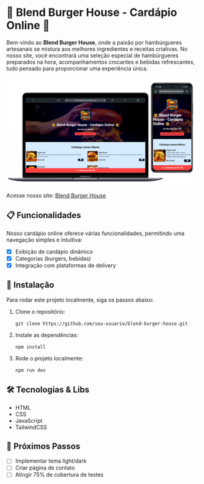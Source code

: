 
# 🍔 **Blend Burger House - Cardápio Online** 🍔

Bem-vindo ao **Blend Burger House**, onde a paixão por hambúrgueres artesanais se mistura aos melhores ingredientes e receitas criativas. No nosso site, você encontrará uma seleção especial de hambúrgueres preparados na hora, acompanhamentos crocantes e bebidas refrescantes, tudo pensado para proporcionar uma experiência única.

![site](assets/blendburgerhouse.png)


Acesse nosso site: [Blend Burger House](https://blendburgerhouse.thalyson.dev/)

## 📋 Funcionalidades

Nosso cardápio online oferece várias funcionalidades, permitindo uma navegação simples e intuitiva:

- [X] Exibição de cardápio dinâmico
- [X] Categorias (burgers, bebidas)
- [X] Integração com plataformas de delivery

## 🔧 Instalação

Para rodar este projeto localmente, siga os passos abaixo:

1. Clone o repositório:
   ```
   git clone https://github.com/seu-usuario/blend-burger-house.git
   ```

2. Instale as dependências:
   ```
   npm install
   ```

3. Rode o projeto localmente:
   ```
   npm run dev
   ```

## 🛠️ Tecnologias & Libs

- HTML
- CSS
- JavaScript
- TailwindCSS

## 🚀 Próximos Passos

- [ ] Implementar tema light/dark
- [ ] Criar página de contato
- [ ] Atingir 75% de cobertura de testes
